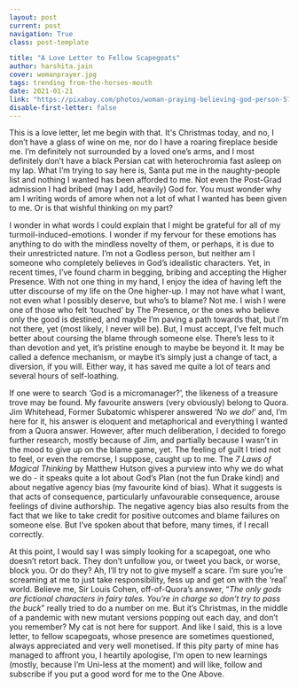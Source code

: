 ```yaml
---
layout: post
current: post
navigation: True
class: post-template

title: "A Love Letter to Fellow Scapegoats"
author: harshita.jain
cover: womanprayer.jpg
tags: trending from-the-horses-mouth
date: 2021-01-21
link: "https://pixabay.com/photos/woman-praying-believing-god-person-571715/ "
disable-first-letter: false
---
```

<p class="ql-align-justify">This is a love letter, let me begin with that. It's Christmas today, and no, I don’t have a glass of wine on me, nor do I have a roaring fireplace beside me. I’m definitely not surrounded by a loved one’s arms, and I most definitely don’t have a black Persian cat with heterochromia fast asleep on my lap. What I’m trying to say here is, Santa put me in the naughty-people list and nothing I wanted has been afforded to me. Not even the Post-Grad admission I had bribed (may I add, heavily) God for. You must wonder why am I writing words of amore when not a lot of what I wanted has been given to me. Or is that wishful thinking on my part?</p><p class="ql-align-justify">I wonder in what words I could explain that I might be grateful for all of my turmoil-induced-emotions. I wonder if my fervour for these emotions has anything to do with the mindless novelty of them, or perhaps, it is due to their unrestricted nature. I’m not a Godless person, but neither am I someone who completely believes in God’s idealistic characters. Yet, in recent times, I’ve found charm in begging, bribing and accepting the Higher Presence. With not one thing in my hand, I enjoy the idea of having left the utter discourse of my life on the One higher-up. I may not have what I want, not even what I possibly deserve, but who’s to blame? Not me. I wish I were one of those who felt ‘touched’ by The Presence, or the ones who believe only the good is destined, and maybe I’m paving a path towards that, but I’m not there, yet (most likely, I never will be). But, I must accept, I’ve felt much better about coursing the blame through someone else. There’s less to it than devotion and yet, it’s pristine enough to maybe be beyond it. It may be called a defence mechanism, or maybe it’s simply just a change of tact, a diversion, if you will. Either way, it has saved me quite a lot of tears and several hours of self-loathing.&nbsp;</p><p class="ql-align-justify">If one were to search ‘God is a micromanager?’, the likeness of a treasure trove may be found. My favourite answers (very obviously) belong to Quora. Jim Whitehead, Former Subatomic whisperer answered ‘<em >No we do!</em>’ and, I’m here for it, his answer is eloquent and metaphorical and everything I wanted from a Quora answer. However, after much deliberation, I decided to forego further research, mostly because of Jim, and partially because I wasn’t in the mood to give up on the blame game, yet. The feeling of guilt I tried not to feel, or even the remorse, I suppose, caught up to me. The <em >7 Laws of Magical Thinking</em> by Matthew Hutson gives a purview into why we do what we do - it speaks quite a lot about God’s Plan (not the fun Drake kind) and about negative agency bias (my favourite kind of bias). What it suggests is that acts of consequence, particularly unfavourable consequence, arouse feelings of divine authorship. The negative agency bias also results from the fact that we like to take credit for positive outcomes and blame failures on someone else. But I’ve spoken about that before, many times, if I recall correctly.</p><p>At this point, I would say I was simply looking for a scapegoat, one who doesn’t retort back. They don’t unfollow you, or tweet you back, or worse, block you. Or do they? Ah, I’ll try not to give myself a scare. I’m sure you’re screaming at me to just take responsibility, fess up and get on with the ‘real’ world. Believe me, Sir Louis Cohen, off-of-Quora’s answer, “<em >The only gods are fictional characters in fairy tales. You’re in charge so don’t try to pass the buck</em>” really tried to do a number on me. But it’s Christmas, in the middle of a pandemic with new mutant versions popping out each day, and don’t you remember? My cat is not here for support. And like I said, this is a love letter, to fellow scapegoats, whose presence are sometimes questioned, always appreciated and very well monetised. If this pity party of mine has managed to affront you, I heartily apologise, I’m open to new learnings (mostly, because I’m Uni-less at the moment) and will like, follow and subscribe if you put a good word for me to the One Above. </p>